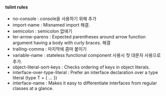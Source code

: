 #### tslint rules

- no-console : console을 사용하기 위해 추가
- import-name : Misnamed import 해결.
- semicolon : semicolon 없애기
- ter-arrow-parens : Expected parentheses around arrow function argument having a body with curly braces. 해결
- trailing-comma : 마지막에 콤마 붙이기
- variable-name : stateless functional component 사용시 첫 대문자 사용으로 추가.
- object-literal-sort-keys : Checks ordering of keys in object literals.
- interface-over-type-literal : Prefer an interface declaration over a type literal (type T = { ... })
- interface-name : Makes it easy to differentiate interfaces from regular classes at a glance.